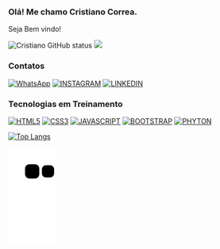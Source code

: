 ### Olá! Me chamo Cristiano Correa.
Seja Bem vindo!  

![Cristiano GitHub status](https://github-readme-stats.vercel.app/api?username=cristianoooliveira&show_icons=true&theme=tokyonight)
[![](https://i.picasion.com/pic92/e56ea94ae4d51a1da813833bafcda203.gif)]()


### Contatos
[![WhatsApp](https://img.shields.io/badge/WhatsApp-25D366?style=for-the-badge&logo=whatsapp&logoColor=white)](https://w.app/zhxpak)
[![INSTAGRAM](https://img.shields.io/badge/Instagram-E4405F?style=for-the-badge&logo=instagram&logoColor=white)](https://www.instagram.com/_dev.cris_?igsh=MTBzanEyczIzZnV3YQ==)
[![LINKEDIN](https://img.shields.io/badge/LinkedIn-0077B5?style=for-the-badge&logo=linkedin&logoColor=white)](https://www.linkedin.com/in/cristiano-oliveira-desenvolvedor)

### Tecnologias em Treinamento 

[![HTML5](https://img.shields.io/badge/HTML5-E34F26?style=for-the-badge&logo=html5&logoColor=white)]()
[![CSS3](https://img.shields.io/badge/CSS3-1572B6?style=for-the-badge&logo=css3&logoColor=white)]()
[![JAVASCRIPT](https://img.shields.io/badge/JavaScript-323330?style=for-the-badge&logo=javascript&logoColor=F7DF1E)]()
[![BOOTSTRAP](https://img.shields.io/badge/Bootstrap-563D7C?style=for-the-badge&logo=bootstrap&logoColor=white)]()
[![PHYTON](https://img.shields.io/badge/Python-14354C?style=for-the-badge&logo=python&logoColor=white)]()


[![Top Langs](https://github-readme-stats.vercel.app/api/top-langs/?username=cristianoooliveira&layout=compact)](https://github.com/anuraghazra/github-readme-stats)

![snake animation](https://github.com/cristianoooliveira/cristianoooliveira/blob/output/github-contribution-grid-snake.svg)
